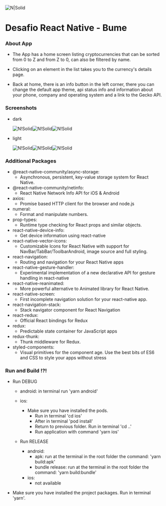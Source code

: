 ![N|Solid](app/assets/app-icon.png)

# Desafio React Native - Bume

### About App

- The App has a home screen listing cryptocurrencies that can be sorted from 0 to Z and from Z to 0, can also be filtered by name.

- Clicking on an element in the list takes you to the currency's details page.

- Back at home, there is an info button in the left corner, there you can change the default app theme, api status info and information about your phone, company and operating system and a link to the Gecko API.

### Screenshots

- dark

  ![N!Solid](screenshots/dark1.png)![N!Solid](screenshots/dark2.png)![N!Solid](screenshots/dark3.png)

- light

  ![N!Solid](screenshots/light1.png)![N!Solid](screenshots/light2.png)![N!Solid](screenshots/light3.png)

### Additional Packages

- @react-native-community/async-storage:
  - Asynchronous, persistent, key-value storage system for React Native.
- @react-native-community/netinfo:
  - React Native Network Info API for iOS & Android
- axios:
  - Promise based HTTP client for the browser and node.js
- numeral:
  - Format and manipulate numbers.
- prop-types:
  - Runtime type checking for React props and similar objects.
- react-native-device-info:
  - Get device information using react-native
- react-native-vector-icons:
  - Customizable Icons for React Native with support for NavBar/TabBar/ToolbarAndroid, image source and full styling.
- react-navigation:
  - Routing and navigation for your React Native apps
- react-native-gesture-handler:
  - Experimental implementation of a new declarative API for gesture handling in react-native
- react-native-reanimated:
  - More powerful alternative to Animated library for React Native.
- react-native-screen:
  - First incomplete navigation solution for your react-native app.
- react-navigation-stack:
  - Stack navigator component for React Navigation
- react-redux:
  - Official React bindings for Redux
- redux:
  - Predictable state container for JavaScript apps
- redux-thunk:
  - Thunk middleware for Redux.
- styled-components:
  - Visual primitives for the component age. Use the best bits of ES6 and CSS to style your apps without stress

### Run and Build !?!

- Run DEBUG

  - android: in terminal run 'yarn android'
  - ios:

    - Make sure you have installed the pods.
      - Run in terminal 'cd ios'
      - After in terminal 'pod install'
      - Return to previous folder. Run in terminal 'cd ..'
      - Run application with command 'yarn ios'

  - Run RELEASE
    - android:
      - apk: run at the terminal in the root folder the command: 'yarn build:apk'
      - bundle release: run at the terminal in the root folder the command: 'yarn build:bundle'
    - ios:
      - not available

* Make sure you have installed the project packages. Run in terminal 'yarn'.

